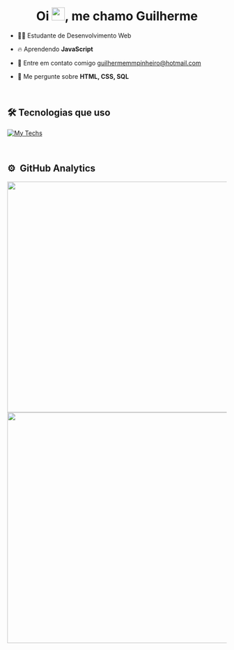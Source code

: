 <h1 align="center">Oi <img src="https://raw.githubusercontent.com/kaueMarques/kaueMarques/master/hi.gif" width="30px">, me chamo Guilherme</h1>

- 👨‍💻 Estudante de Desenvolvimento Web

- 🔥 Aprendendo **JavaScript**

- 📧 Entre em contato comigo [guilhermemmpinheiro@hotmail.com](mailto:guilhermemmpinheiro@hotmail.com)

- 💬 Me pergunte sobre **HTML, CSS, SQL**

<br>

## 🛠 Tecnologias que uso

[![My Techs](https://skillicons.dev/icons?i=html,css,mysql)](https://skillicons.dev)

<br>

## ⚙️ &nbsp;GitHub Analytics

<p align=left;>
<img width=530em; src="https://github-readme-stats.vercel.app/api?username=guilhermemmp&theme=midnight-purple">
<img width=530em; src="https://github-readme-stats.vercel.app/api/top-langs/?username=guilhermemmp&layout=compact&theme=midnight-purple">
</p>
